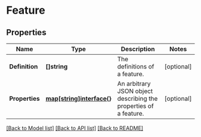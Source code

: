 # Feature

## Properties

Name | Type | Description | Notes
------------ | ------------- | ------------- | -------------
**Definition** | **[]string** | The definitions of a feature. | [optional] 
**Properties** | [**map[string]interface{}**](.md) | An arbitrary JSON object describing the properties of a feature. | [optional] 

[[Back to Model list]](../README.md#documentation-for-models) [[Back to API list]](../README.md#documentation-for-api-endpoints) [[Back to README]](../README.md)


